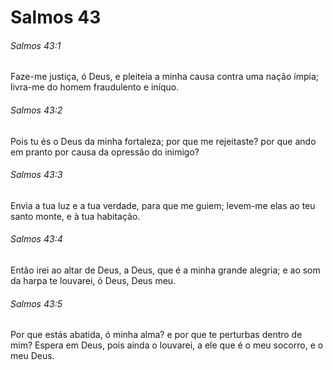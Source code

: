 # Salmos 43

###### Salmos 43:1

Faze-me justiça, ó Deus, e pleiteia a minha causa contra uma nação ímpia; livra-me do homem fraudulento e iníquo.

###### Salmos 43:2

Pois tu és o Deus da minha fortaleza; por que me rejeitaste? por que ando em pranto por causa da opressão do inimigo?

###### Salmos 43:3

Envia a tua luz e a tua verdade, para que me guiem; levem-me elas ao teu santo monte, e à tua habitação.

###### Salmos 43:4

Então irei ao altar de Deus, a Deus, que é a minha grande alegria; e ao som da harpa te louvarei, ó Deus, Deus meu.

###### Salmos 43:5

Por que estás abatida, ó minha alma? e por que te perturbas dentro de mim? Espera em Deus, pois ainda o louvarei, a ele que é o meu socorro, e o meu Deus.

